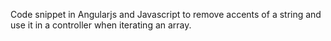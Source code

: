 Code snippet in Angularjs and Javascript to remove accents of a string and use it in a controller when iterating an array.<br>